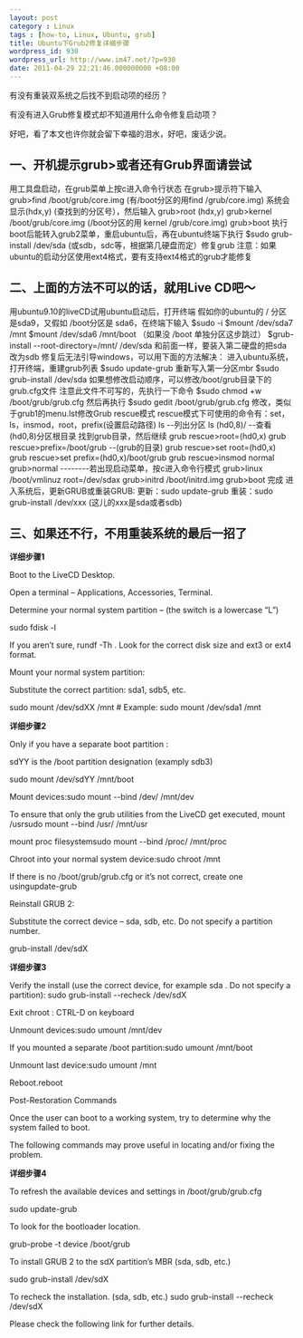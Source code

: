 ```yaml
---
layout: post
category : Linux
tags : [how-to, Linux, Ubuntu, grub]
title: Ubuntu下Grub2修复详细步骤
wordpress_id: 930
wordpress_url: http://www.im47.net/?p=930
date: 2011-04-29 22:21:46.000000000 +08:00
---
```

有没有重装双系统之后找不到启动项的经历？

有没有进入Grub修复模式却不知道用什么命令修复启动项？

好吧，看了本文也许你就会留下幸福的泪水，好吧，废话少说。
<h2>一、开机提示grub&gt;或者还有Grub界面请尝试</h2>
用工具盘启动，在grub菜单上按c进入命令行状态
在grub&gt;提示符下输入
grub&gt;find /boot/grub/core.img (有/boot分区的用find /grub/core.img)
系统会显示(hdx,y) (查找到的分区号），然后输入
grub&gt;root (hdx,y)
grub&gt;kernel /boot/grub/core.img (/boot分区的用 kernel /grub/core.img)
grub&gt;boot
执行boot后能转入grub2菜单，重启ubuntu后，再在ubuntu终端下执行
$sudo grub-install /dev/sda
(或sdb，sdc等，根据第几硬盘而定）修复grub
注意：如果ubuntu的启动分区使用ext4格式，要有支持ext4格式的grub才能修复
<h2>二、上面的方法不可以的话，就用Live CD吧～</h2>
用ubuntu9.10的liveCD试用ubuntu启动后，打开终端
假如你的ubuntu的 / 分区是sda9，又假如 /boot分区是 sda6，在终端下输入
$sudo -i
$mount /dev/sda7 /mnt
$mount /dev/sda6 /mnt/boot （如果没 /boot 单独分区这步跳过）
$grub-install --root-directory=/mnt/ /dev/sda
和前面一样，要装入第二硬盘的把sda改为sdb
修复后无法引导windows，可以用下面的方法解决：
进入ubuntu系统，打开终端，重建grub列表
$sudo update-grub
重新写入第一分区mbr
$sudo grub-install /dev/sda
如果想修改启动顺序，可以修改/boot/grub目录下的grub.cfg文件
注意此文件不可写的，先执行一下命令
$sudo chmod +w /boot/grub/grub.cfg
然后再执行
$sudo gedit /boot/grub/grub.cfg
修改，类似于grub1的menu.lst修改Grub rescue模式
rescue模式下可使用的命令有：set，ls，insmod，root，prefix(设置启动路径)
ls --列出分区
ls (hd0,8)/ --查看(hd0,8)分区根目录
找到grub目录，然后继续
grub rescue&gt;root=(hd0,x)
grub rescue&gt;prefix=/boot/grub --(grub的目录)
grub rescue&gt;set root=(hd0,x)
grub rescue&gt;set prefix=(hd0,x)/boot/grub
grub rescue&gt;insmod normal
grub&gt;normal --------若出现启动菜单，按c进入命令行模式
grub&gt;linux /boot/vmlinuz root=/dev/sdax
grub&gt;initrd /boot/initrd.img
grub&gt;boot
完成
进入系统后，更新GRUB或重装GRUB:
更新：sudo update-grub
重装：sudo grub-install /dev/xxx (这儿的xxx是sda或者sdb)
<h2>三、如果还不行，不用重装系统的最后一招了</h2>
<strong>详细步骤1</strong>

Boot to the LiveCD Desktop.

Open a terminal – Applications, Accessories, Terminal.

Determine your normal system partition – (the switch is a lowercase “L”)

sudo fdisk -l

If you aren’t sure, rundf -Th . Look for the correct disk size and ext3 or ext4 format.

Mount your normal system partition:

Substitute the correct partition: sda1, sdb5, etc.

sudo mount /dev/sdXX /mnt # Example: sudo mount /dev/sda1 /mnt

<strong>详细步骤2</strong>

Only if you have a separate boot partition :

sdYY is the /boot partition designation (examply sdb3)

sudo mount /dev/sdYY /mnt/boot

Mount devices:sudo mount --bind /dev/ /mnt/dev

To ensure that only the grub utilities from the LiveCD get executed, mount /usrsudo mount --bind /usr/ /mnt/usr

mount proc filesystemsudo mount --bind /proc/ /mnt/proc

Chroot into your normal system device:sudo chroot /mnt

If there is no /boot/grub/grub.cfg or it’s not correct, create one usingupdate-grub

Reinstall GRUB 2:

Substitute the correct device – sda, sdb, etc. Do not specify a partition number.

grub-install /dev/sdX

<strong>详细步骤3</strong>

Verify the install (use the correct device, for example sda . Do not specify a partition): sudo grub-install --recheck /dev/sdX

Exit chroot : CTRL-D on keyboard

Unmount devices:sudo umount /mnt/dev

If you mounted a separate /boot partition:sudo umount /mnt/boot

Unmount last device:sudo umount /mnt

Reboot.reboot

Post-Restoration Commands

Once the user can boot to a working system, try to determine why the system failed to boot.

The following commands may prove useful in locating and/or fixing the problem.

<strong>详细步骤4</strong>

To refresh the available devices and settings in /boot/grub/grub.cfg

sudo update-grub

To look for the bootloader location.

grub-probe -t device /boot/grub

To install GRUB 2 to the sdX partition’s MBR (sda, sdb, etc.)

sudo grub-install /dev/sdX

To recheck the installation. (sda, sdb, etc.) sudo grub-install --recheck /dev/sdX

Please check the following link for further details.
